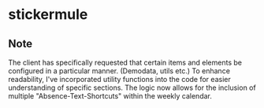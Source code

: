 # stickermule
## Note 
The client has specifically requested that certain items and elements be configured in a particular manner. (Demodata, utils etc.) 
To enhance readability, I've incorporated utility functions into the code for easier understanding of specific sections. 
The logic now allows for the inclusion of multiple "Absence-Text-Shortcuts" within the weekly calendar.
